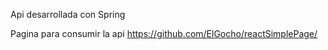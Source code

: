 Api desarrollada con Spring


Pagina para consumir la api
https://github.com/ElGocho/reactSimplePage/
